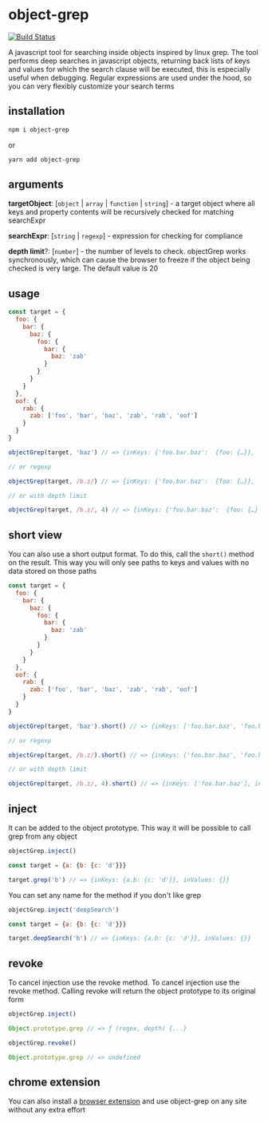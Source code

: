 # object-grep

[![Build Status](https://travis-ci.com/ulitcos/object-grep.svg?branch=master)](https://travis-ci.com/ulitcos/object-grep)

A javascript tool for searching inside objects inspired by linux grep. The tool performs deep searches in javascript
objects, returning back lists of keys and values for which the search clause will be executed, this is especially useful
when debugging. Regular expressions are used under the hood, so you can very flexibly customize your search terms

## installation

```bash
npm i object-grep
```

or

```bash
yarn add object-grep
```

## arguments

**targetObject**: [`object` | `array` | `function` | `string`] - a target object where all keys and property contents
will be recursively checked for matching searchExpr

**searchExpr**: [`string` | `regexp`] - expression for checking for compliance

**depth limit**?: [`number`] - the number of levels to check. objectGrep works synchronously, which can cause the
browser to freeze if the object being checked is very large. The default value is 20

## usage

```javascript
const target = {
  foo: {
    bar: {
      baz: {
        foo: {
          bar: {
            baz: 'zab'
          }
        }
      }
    }
  },
  oof: {
    rab: {
      zab: ['foo', 'bar', 'baz', 'zab', 'rab', 'oof']
    }
  }
}

objectGrep(target, 'baz') // => {inKeys: {'foo.bar.baz':  {foo: {…}}, 'foo.bar.baz.foo.bar.baz': 'zab'}, inValues: {'oof.rab.zab.2': 'baz'}}

// or regexp

objectGrep(target, /b.z/) // => {inKeys: {'foo.bar.baz':  {foo: {…}}, 'foo.bar.baz.foo.bar.baz': 'zab'}, inValues: {'oof.rab.zab.2': 'baz'}}

// or with depth limit

objectGrep(target, /b.z/, 4) // => {inKeys: {'foo.bar.baz':  {foo: {…} }}, inValues: {'oof.rab.zab.2': 'baz'}}
```

## short view

You can also use a short output format. To do this, call the `short()` method on the result. This way you will only see
paths to keys and values with no data stored on those paths

```javascript
const target = {
  foo: {
    bar: {
      baz: {
        foo: {
          bar: {
            baz: 'zab'
          }
        }
      }
    }
  },
  oof: {
    rab: {
      zab: ['foo', 'bar', 'baz', 'zab', 'rab', 'oof']
    }
  }
}

objectGrep(target, 'baz').short() // => {inKeys: ['foo.bar.baz', 'foo.bar.baz.foo.bar.baz'], inValues: ['oof.rab.zab.2']}

// or regexp

objectGrep(target, /b.z/).short() // => {inKeys: ['foo.bar.baz', 'foo.bar.baz.foo.bar.baz'], inValues: ['oof.rab.zab.2']}

// or with depth limit

objectGrep(target, /b.z/, 4).short() // => {inKeys: ['foo.bar.baz'], inValues: ['oof.rab.zab.2']}
```

## inject

It can be added to the object prototype. This way it will be possible to call grep from any object

```javascript
objectGrep.inject()

const target = {a: {b: {c: 'd'}}}

target.grep('b') // => {inKeys: {a.b: {c: 'd'}}, inValues: {}}
```

You can set any name for the method if you don't like grep

```javascript
objectGrep.inject('deepSearch')

const target = {a: {b: {c: 'd'}}}

target.deepSearch('b') // => {inKeys: {a.b: {c: 'd'}}, inValues: {}}
```

## revoke

To cancel injection use the revoke method. To cancel injection use the revoke method. Calling revoke will return the
object prototype to its original form

```javascript
objectGrep.inject()

Object.prototype.grep // => ƒ (regex, depth) {...}

objectGrep.revoke()

Object.prototype.grep // => undefined
```

## chrome extension

You can also install a [browser extension](https://github.com/ulitcos/object-grep-chrome-extension) and use object-grep
on any site without any extra effort

